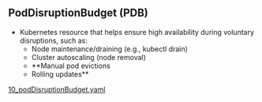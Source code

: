 ## PodDisruptionBudget (PDB) 
- Kubernetes resource that helps ensure high availability during voluntary disruptions, such as:
  - Node maintenance/draining (e.g., kubectl drain)
  - Cluster autoscaling (node removal)
  - **Manual pod evictions
  - Rolling updates** 

[10_podDisruptionBudget.yaml](../../../deployment/manifest/spring_app_v2/more/10_podDisruptionBudget.yaml)